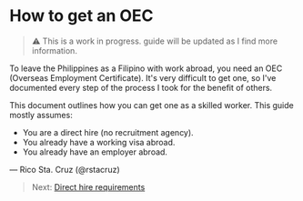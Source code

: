 # How to get an OEC

> :warning: This is a work in progress. guide will be updated as I find more information.

To leave the Philippines as a Filipino with work abroad, you need an OEC (Overseas Employment Certificate). It's very difficult to get one, so I've documented every step of the process I took for the benefit of others.

This document outlines how you can get one as a skilled worker. This guide mostly assumes:

- You are a direct hire (no recruitment agency).
- You already have a working visa abroad.
- You already have an employer abroad.

&mdash; Rico Sta. Cruz (@rstacruz)

> Next: [Direct hire requirements](./docs/direct_hire_evaluation.md)
